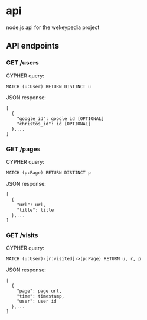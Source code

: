 api
===

node.js api for the wekeypedia project


## API endpoints

### GET /users

CYPHER query:

```
MATCH (u:User) RETURN DISTINCT u
```

JSON response:

```
[
  {
    "google_id": google id [OPTIONAL]
    "christos_id": id [OPTIONAL]    
  },...
]
```

### GET /pages

CYPHER query:

```
MATCH (p:Page) RETURN DISTINCT p
```

JSON response:

```
[
  {
    "url": url,
    "title": title    
  },...
]
```

### GET /visits

CYPHER query:

```
MATCH (u:User)-[r:visited]->(p:Page) RETURN u, r, p
```

JSON response:

```
[
  {
    "page": page url, 
    "time": timestamp, 
    "user": user id
  },...
]
```